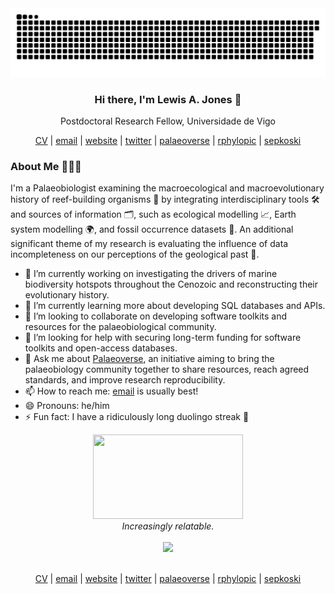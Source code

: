 <div align="center">
  <picture>
    <source media="(prefers-color-scheme: dark)" srcset="https://github.com/LewisAJones/LewisAJones/blob/output/github-contribution-grid-snake-dark.svg" />
    <source media="(prefers-color-scheme: light)" srcset="https://github.com/LewisAJones/LewisAJones/blob/output/github-contribution-grid-snake.svg" />
    <img alt="github-snake" src="https://github.com/LewisAJones/LewisAJones/blob/output/github-contribution-grid-snake.svg" />
  </picture>
</div>

<h3 align="center">
  Hi there, I'm Lewis A. Jones 👋
</h3>
<p align="center">
  Postdoctoral Research Fellow, Universidade de Vigo
</p>

<p align="center">
    <a href="https://lewisajones.github.io/cv-markdown/">CV</a> | <a href="mailto:LewisA.Jones@outlook.com">email</a> | <a href="https://lewisajones.com">website</a> | <a href="https://twitter.com/LewisAlanJones">twitter</a> | <a href="https://palaeoverse.palaeoverse.org">palaeoverse</a> | <a href="https://rphylopic.palaeoverse.org">rphylopic</a> | <a href="https://sepkoski.palaeoverse.org">sepkoski</a> 
</p>

<h3 align="left">About Me 👨🏻‍💻</h3>

I'm a Palaeobiologist examining the macroecological and macroevolutionary history of reef-building organisms 🪸 by integrating interdisciplinary tools 🛠️ and sources of information 🗂️, such as ecological modelling 📈, Earth system modelling 🌍, and fossil occurrence datasets 🦴. An additional significant theme of my research is evaluating the influence of data incompleteness on our perceptions of the geological past 🧩.

- 🔭 I’m currently working on investigating the drivers of marine biodiversity hotspots throughout the Cenozoic and reconstructing their evolutionary history.
- 🌱 I’m currently learning more about developing SQL databases and APIs.
- 👯 I’m looking to collaborate on developing software toolkits and resources for the palaeobiological community.  
- 🤔 I’m looking for help with securing long-term funding for software toolkits and open-access databases.
- 💬 Ask me about [Palaeoverse](https://github.com/palaeoverse), an initiative aiming to bring the palaeobiology community together to share resources, reach agreed standards, and improve research reproducibility.
- 📫 How to reach me: [email](mailto:LewisA.Jones@outlook.com) is usually best!
- 😄 Pronouns: he/him  
- ⚡ Fun fact: I have a ridiculously long duolingo streak 🦉  

<div align="center">
  <picture>
    <img height="135" width="240" src="https://media1.giphy.com/media/13HgwGsXF0aiGY/giphy.gif"  />
  </picture>
  <br>
  <i>Increasingly relatable.</i>
</div>
<br>
<div align="center">
    <img src="https://visitor-badge.laobi.icu/badge?page_id=lewisajones.lewisajones"/>
</div>
<br>
<p align="center">
    <a href="https://lewisajones.github.io/cv-markdown/">CV</a> | <a href="mailto:LewisA.Jones@outlook.com">email</a> | <a href="https://lewisajones.com">website</a> | <a href="https://twitter.com/LewisAlanJones">twitter</a> | <a href="https://palaeoverse.palaeoverse.org">palaeoverse</a> | <a href="https://rphylopic.palaeoverse.org">rphylopic</a> | <a href="https://sepkoski.palaeoverse.org">sepkoski</a> 
</p>
